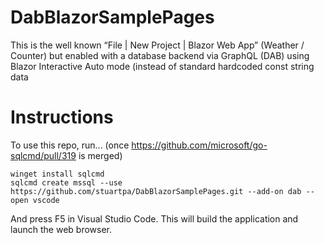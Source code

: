 # DabBlazorSamplePages

This is the well known “File | New Project | Blazor Web App” (Weather / Counter) but enabled with a database backend via GraphQL (DAB) using Blazor Interactive Auto mode (instead of standard hardcoded const string data

# Instructions

To use this repo, run... (once https://github.com/microsoft/go-sqlcmd/pull/319 is merged)

```
winget install sqlcmd
sqlcmd create mssql --use https://github.com/stuartpa/DabBlazorSamplePages.git --add-on dab --open vscode
```

And press F5 in Visual Studio Code.  This will build the application and launch the web browser.